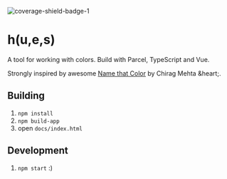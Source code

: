 ![coverage-shield-badge-1](https://img.shields.io/badge/coverage-87.09%25-yellow.svg)

# h(u,e,s)

A tool for working with colors. Build with Parcel, TypeScript and Vue.

Strongly inspired by awesome [Name that Color](http://chir.ag/projects/name-that-color) by Chirag Mehta &heart;.

## Building

1. `npm install`
2. `npm build-app`
3. open `docs/index.html`

## Development

1. `npm start` :)
